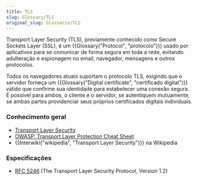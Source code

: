 ```yaml
---
title: TLS
slug: Glossary/TLS
original_slug: Glossario/TLS
---
```


Transport Layer Security (TLS), previamente conhecido como Secure Sockets Layer (SSL), é um {{Glossary("Protocol", "protocolo")}} usado por aplicativos para se comunicar de forma segura em toda a rede, evitando adulteração e espionagem no email, navegador, mensagens e outros protocolos.

Todos os navegadores atuais suportam o protocolo TLS, exigindo que o servidor forneça um {{Glossary("Digital certificate", "certificado digital")}} válido que confirme sua identidade para estabelecer uma conexão segura. É possível para ambos, o cliente e o servidor, se autentiquem mutuamente, se ambas partes providenciar seus próprios certificados digitais individuais.

### Conhecimento geral

- [Transport Layer Security](/pt-BR/docs/Web/Security/Transport_Layer_Security)
- [OWASP: Transport Layer Protection Cheat Sheet](https://owasp.org/index.php?title=Transport_Layer_Protection_Cheat_Sheet)
- {{Interwiki("wikipedia", "Transport Layer Security")}} na Wikipedia

### Especificações

- [RFC 5246](https://tools.ietf.org/html/rfc5246) (The Transport Layer Security Protocol, Version 1.2)
